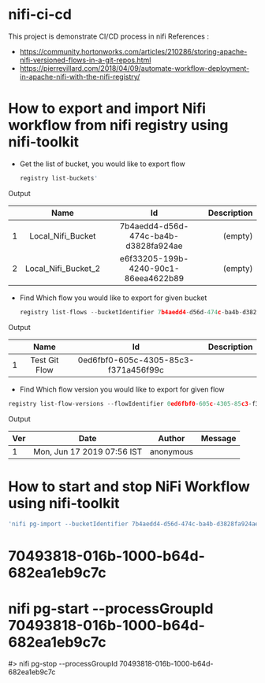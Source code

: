 # nifi-ci-cd
This project is demonstrate CI/CD process in nifi
References : 
* https://community.hortonworks.com/articles/210286/storing-apache-nifi-versioned-flows-in-a-git-repos.html
* https://pierrevillard.com/2018/04/09/automate-workflow-deployment-in-apache-nifi-with-the-nifi-registry/

# How to export and import Nifi workflow from nifi registry using nifi-toolkit 
* Get the list of bucket, you would like to export flow <br>
  ```javascript 
  registry list-buckets'
  ```
Output

|      | Name                | Id                                   | Description |
| ---- |:-------------------:| :-----------------------------------:| -----------:|
| 1    | Local_Nifi_Bucket   | 7b4aedd4-d56d-474c-ba4b-d3828fa924ae |(empty)      | 
| 2    | Local_Nifi_Bucket_2 | e6f33205-199b-4240-90c1-86eea4622b89 |(empty)      | 

* Find Which flow you would like to export for given bucket<br>
  ```javascript 
  registry list-flows --bucketIdentifier 7b4aedd4-d56d-474c-ba4b-d3828fa924ae
  ```
Output

|     |Name           |Id                                    |Description|
|---- |:-------------:|:------------------------------------:| ---------:|   
|1    | Test Git Flow |  0ed6fbf0-605c-4305-85c3-f371a456f99c|           |

* Find Which flow version you would like to export for given flow<br>
```javascript 
registry list-flow-versions --flowIdentifier 0ed6fbf0-605c-4305-85c3-f371a456f99c
```
Output

|Ver  |Date                        |Author     |Message |  
|---  |:--------------------------:|:---------:|-------:| 
|1    |Mon, Jun 17 2019 07:56 IST  |anonymous  |        |

# How to start and stop NiFi Workflow using nifi-toolkit 
```javascript 
'nifi pg-import --bucketIdentifier 7b4aedd4-d56d-474c-ba4b-d3828fa924ae --flowIdentifier 0ed6fbf0-605c-4305-85c3-f371a456f99c --flowVersion 1'
```

# 70493818-016b-1000-b64d-682ea1eb9c7c

#
# nifi pg-start --processGroupId 70493818-016b-1000-b64d-682ea1eb9c7c
#> nifi pg-stop --processGroupId 70493818-016b-1000-b64d-682ea1eb9c7c
